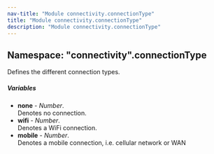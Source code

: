 ```yaml
---
nav-title: "Module connectivity.connectionType"
title: "Module connectivity.connectionType"
description: "Module connectivity.connectionType"
---
```

## Namespace: "connectivity".connectionType
Defines the different connection types.

##### Variables
 - **none** - _Number_.    
  Denotes no connection.
 - **wifi** - _Number_.    
  Denotes a WiFi connection.
 - **mobile** - _Number_.    
  Denotes a mobile connection, i.e. cellular network or WAN